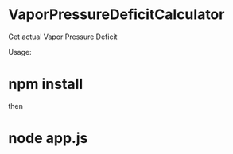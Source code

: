 # VaporPressureDeficitCalculator
Get actual Vapor Pressure Deficit


Usage:
# npm install
then
# node app.js
